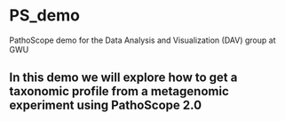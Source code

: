 PS_demo
=======

PathoScope demo for the Data Analysis and Visualization (DAV) group at GWU

## In this demo we will explore how to get a taxonomic profile from a metagenomic experiment using PathoScope 2.0
